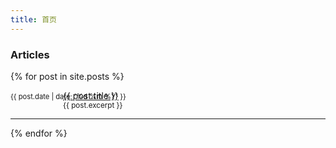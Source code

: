 ```yaml
---
title: 首页
---
```


<style>
  .article {
    position: relative;
    padding-left: 6em;
  }
  .article time {
    position: absolute;
    top: 3px;
    left: 0;
    font-size: .8em;
  }
</style>

### Articles
{% for post in site.posts %}
<p class="article">
  <time>{{ post.date | date: '%d %m %Y' }}</time>
  <a href="{{ post.url }}">{{ post.title }}</a>
  <br>
  <small>{{ post.excerpt }}</small>
 </p>
 <hr>
 {% endfor %}
